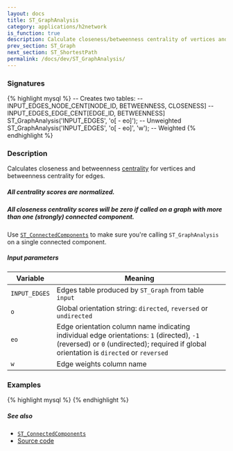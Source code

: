```yaml
---
layout: docs
title: ST_GraphAnalysis
category: applications/h2network
is_function: true
description: Calculate closeness/betweenness centrality of vertices and edges
prev_section: ST_Graph
next_section: ST_ShortestPath
permalink: /docs/dev/ST_GraphAnalysis/
---
```


### Signatures

{% highlight mysql %}
-- Creates two tables:
--     INPUT_EDGES_NODE_CENT[NODE_ID, BETWEENNESS, CLOSENESS]
--     INPUT_EDGES_EDGE_CENT[EDGE_ID, BETWEENNESS]
ST_GraphAnalysis('INPUT_EDGES', 'o[ - eo]');      -- Unweighted
ST_GraphAnalysis('INPUT_EDGES', 'o[ - eo]', 'w'); -- Weighted
{% endhighlight %}

### Description

Calculates closeness and betweenness [centrality][wiki] for vertices
and betweenness centrality for edges.

<div class="note">
  <h5>All centrality scores are normalized.</h5>
</div>

<div class="note warning">
  <h5>All closeness centrality scores will be zero if called on a graph
  with more than one (strongly) connected component.</h5>
  <p>Use <a
  href="../ST_ConnectedComponents"><code>ST_ConnectedComponents</code></a>
  to make sure you're calling <code>ST_GraphAnalysis</code> on a
  single connected component.</p>
</div>

##### Input parameters

| Variable      | Meaning                                                                                                                                                                               |
|---------------|---------------------------------------------------------------------------------------------------------------------------------------------------------------------------------------|
| `INPUT_EDGES` | Edges table produced by `ST_Graph` from table `input`                                                                                                                                 |
| `o`           | Global orientation string: `directed`, `reversed` or `undirected`                                                                                                                     |
| `eo`          | Edge orientation column name indicating individual edge orientations: `1` (directed), `-1` (reversed) or `0` (undirected); required if global orientation is `directed` or `reversed` |
| `w`           | Edge weights column name                                                                                                                                                              |

### Examples

{% highlight mysql %}
{% endhighlight %}

##### See also

* [`ST_ConnectedComponents`](../ST_ConnectedComponents)
* <a href="https://github.com/irstv/H2GIS/blob/master/h2network/src/main/java/org/h2gis/network/graph_creator/ST_GraphAnalysis.java" target="_blank">Source code</a>

[wiki]: http://en.wikipedia.org/wiki/Centrality
